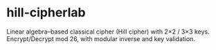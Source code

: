 # hill-cipherlab
Linear algebra–based classical cipher (Hill cipher) with 2×2 / 3×3 keys. Encrypt/Decrypt mod 26, with modular inverse and key validation.
